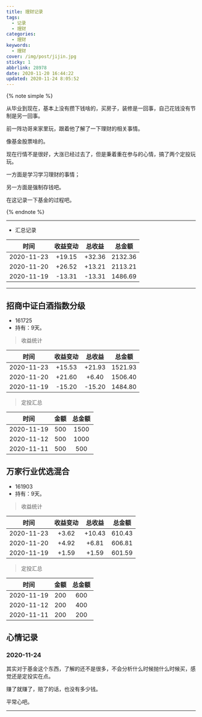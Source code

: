 ```yaml
---
title: 理财记录
tags:
  - 记录
  - 理财
categories:
  - 理财
keywords:
  - 理财
cover: /img/post/jijin.jpg
sticky: 1
abbrlink: 28978
date: 2020-11-20 16:44:22
updated: 2020-11-24 8:05:52
---
```


{% note simple %}

从毕业到现在，基本上没有攒下钱啥的，买房子，装修是一回事，自己花钱没有节制是另一回事。

前一阵功哥来家里玩，跟着他了解了一下理财的相关事情。

像基金股票啥的。

现在行情不是很好，大涨已经过去了，但是秉着重在参与的心情，搞了两个定投玩玩。

一方面是学习学习理财的事情；

另一方面是强制存钱吧。

在这记录一下基金的过程吧。

{% endnote %}

---

- 汇总记录

| 时间 | 收益变动 | 总收益 | 总金额 |
| :----: | :--------: | :------: | :------: |
| 2020-11-23 | +19.15 | +32.36 | 2132.36 |
| 2020-11-20 | +26.52 | +13.21 | 2113.21 |
| 2020-11-19 | -13.31 | -13.31 | 1486.69 |

---

## 招商中证白酒指数分级

- 161725
- 持有：9天。

> 收益统计

| 时间 | 收益变动 | 总收益 | 总金额 |
| :----: | :--------: | :------: | :------: |
| 2020-11-23 | +15.53 | +21.93 | 1521.93 |
| 2020-11-20 | +21.60 | +6.40 | 1506.40 |
| 2020-11-19 | -15.20 | -15.20 | 1484.80 |

> 定投汇总

| 时间 | 金额 | 总金额 |
| :----: | :----: | :----: |
| 2020-11-19 | 500 | 1500 |
| 2020-11-12 | 500 | 1000 |
| 2020-11-11 | 500 | 500 |

## 万家行业优选混合

- 161903
- 持有：9天。

> 收益统计

|    时间    | 收益变动 | 总收益 | 总金额  |
| :--------: | :------: | :----: | :-----: |
| 2020-11-23 | +3.62 | +10.43 | 610.43 |
| 2020-11-20 | +4.92 | +6.81 | 606.81 |
| 2020-11-19 |  +1.59  | +1.59 | 601.59 |

> 定投汇总

|    时间    | 金额 | 总金额 |
| :--------: | :--: | :----: |
| 2020-11-19 | 200  |  600   |
| 2020-11-12 | 200  |  400   |
| 2020-11-11 | 200  |  200   |

## 心情记录

### 2020-11-24

其实对于基金这个东西，了解的还不是很多，不会分析什么时候抛什么时候买，感觉还是定投实在点。

赚了就赚了，赔了的话，也没有多少钱。

平常心吧。

---